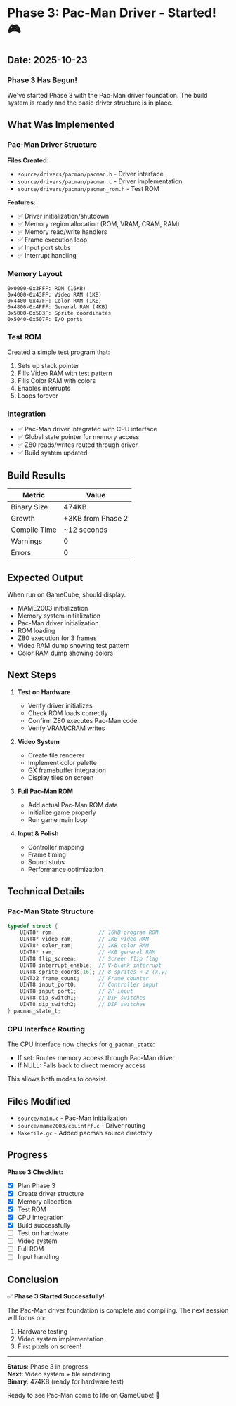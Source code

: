 # Phase 3: Pac-Man Driver - Started! 🎮

## Date: 2025-10-23

### Phase 3 Has Begun!

We've started Phase 3 with the Pac-Man driver foundation. The build system is ready and the basic driver structure is in place.

## What Was Implemented

### Pac-Man Driver Structure

**Files Created:**
- `source/drivers/pacman/pacman.h` - Driver interface
- `source/drivers/pacman/pacman.c` - Driver implementation
- `source/drivers/pacman/pacman_rom.h` - Test ROM

**Features:**
- ✅ Driver initialization/shutdown
- ✅ Memory region allocation (ROM, VRAM, CRAM, RAM)
- ✅ Memory read/write handlers
- ✅ Frame execution loop
- ✅ Input port stubs
- ✅ Interrupt handling

### Memory Layout

```
0x0000-0x3FFF: ROM (16KB)
0x4000-0x43FF: Video RAM (1KB)
0x4400-0x47FF: Color RAM (1KB)
0x4800-0x4FFF: General RAM (4KB)
0x5000-0x503F: Sprite coordinates
0x5040-0x507F: I/O ports
```

### Test ROM

Created a simple test program that:
1. Sets up stack pointer
2. Fills Video RAM with test pattern
3. Fills Color RAM with colors
4. Enables interrupts
5. Loops forever

### Integration

- ✅ Pac-Man driver integrated with CPU interface
- ✅ Global state pointer for memory access
- ✅ Z80 reads/writes routed through driver
- ✅ Build system updated

## Build Results

| Metric | Value |
|--------|-------|
| Binary Size | 474KB |
| Growth | +3KB from Phase 2 |
| Compile Time | ~12 seconds |
| Warnings | 0 |
| Errors | 0 |

## Expected Output

When run on GameCube, should display:
- MAME2003 initialization
- Memory system initialization
- Pac-Man driver initialization
- ROM loading
- Z80 execution for 3 frames
- Video RAM dump showing test pattern
- Color RAM dump showing colors

## Next Steps

1. **Test on Hardware**
   - Verify driver initializes
   - Check ROM loads correctly
   - Confirm Z80 executes Pac-Man code
   - Verify VRAM/CRAM writes

2. **Video System**
   - Create tile renderer
   - Implement color palette
   - GX framebuffer integration
   - Display tiles on screen

3. **Full Pac-Man ROM**
   - Add actual Pac-Man ROM data
   - Initialize game properly
   - Run game main loop

4. **Input & Polish**
   - Controller mapping
   - Frame timing
   - Sound stubs
   - Performance optimization

## Technical Details

### Pac-Man State Structure

```c
typedef struct {
    UINT8* rom;              // 16KB program ROM
    UINT8* video_ram;        // 1KB video RAM
    UINT8* color_ram;        // 1KB color RAM
    UINT8* ram;              // 4KB general RAM
    UINT8 flip_screen;       // Screen flip flag
    UINT8 interrupt_enable;  // V-blank interrupt
    UINT8 sprite_coords[16]; // 8 sprites × 2 (x,y)
    UINT32 frame_count;      // Frame counter
    UINT8 input_port0;       // Controller input
    UINT8 input_port1;       // 2P input
    UINT8 dip_switch1;       // DIP switches
    UINT8 dip_switch2;       // DIP switches
} pacman_state_t;
```

### CPU Interface Routing

The CPU interface now checks for `g_pacman_state`:
- If set: Routes memory access through Pac-Man driver
- If NULL: Falls back to direct memory access

This allows both modes to coexist.

## Files Modified

- `source/main.c` - Pac-Man initialization
- `source/mame2003/cpuintrf.c` - Driver routing
- `Makefile.gc` - Added pacman source directory

## Progress

**Phase 3 Checklist:**
- [x] Plan Phase 3
- [x] Create driver structure
- [x] Memory allocation
- [x] Test ROM
- [x] CPU integration
- [x] Build successfully
- [ ] Test on hardware
- [ ] Video system
- [ ] Full ROM
- [ ] Input handling

## Conclusion

✅ **Phase 3 Started Successfully!**

The Pac-Man driver foundation is complete and compiling. The next session will focus on:
1. Hardware testing
2. Video system implementation
3. First pixels on screen!

---

**Status**: Phase 3 in progress  
**Next**: Video system + tile rendering  
**Binary**: 474KB (ready for hardware test)

Ready to see Pac-Man come to life on GameCube! 👾
